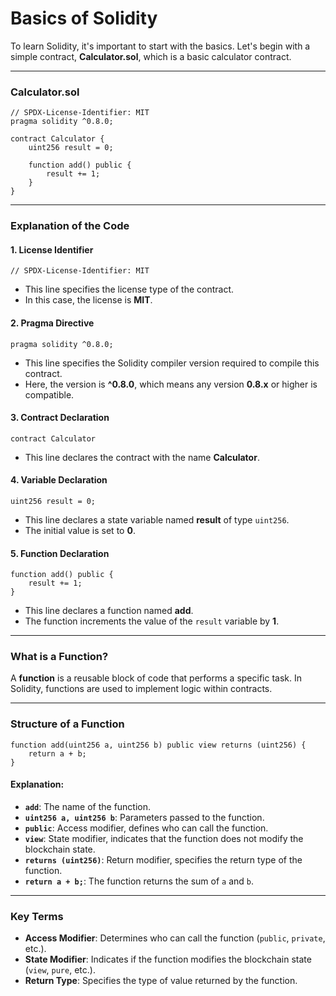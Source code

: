 # **Basics of Solidity**

To learn Solidity, it's important to start with the basics. Let's begin with a simple contract, **Calculator.sol**, which is a basic calculator contract.

---

### **Calculator.sol**

```solidity
// SPDX-License-Identifier: MIT
pragma solidity ^0.8.0;

contract Calculator {
    uint256 result = 0;

    function add() public {
        result += 1;
    }
}
```

---

### **Explanation of the Code**

#### **1. License Identifier**

```solidity
// SPDX-License-Identifier: MIT
```

- This line specifies the license type of the contract.
- In this case, the license is **MIT**.

#### **2. Pragma Directive**

```solidity
pragma solidity ^0.8.0;
```

- This line specifies the Solidity compiler version required to compile this contract.
- Here, the version is **^0.8.0**, which means any version **0.8.x** or higher is compatible.

#### **3. Contract Declaration**

```solidity
contract Calculator
```

- This line declares the contract with the name **Calculator**.

#### **4. Variable Declaration**

```solidity
uint256 result = 0;
```

- This line declares a state variable named **result** of type `uint256`.
- The initial value is set to **0**.

#### **5. Function Declaration**

```solidity
function add() public {
    result += 1;
}
```

- This line declares a function named **add**.
- The function increments the value of the `result` variable by **1**.

---

### **What is a Function?**

A **function** is a reusable block of code that performs a specific task. In Solidity, functions are used to implement logic within contracts.

---

### **Structure of a Function**

```solidity
function add(uint256 a, uint256 b) public view returns (uint256) {
    return a + b;
}
```

#### Explanation:

- **`add`**: The name of the function.
- **`uint256 a, uint256 b`**: Parameters passed to the function.
- **`public`**: Access modifier, defines who can call the function.
- **`view`**: State modifier, indicates that the function does not modify the blockchain state.
- **`returns (uint256)`**: Return modifier, specifies the return type of the function.
- **`return a + b;`**: The function returns the sum of `a` and `b`.

---

### **Key Terms**

- **Access Modifier**: Determines who can call the function (`public`, `private`, etc.).
- **State Modifier**: Indicates if the function modifies the blockchain state (`view`, `pure`, etc.).
- **Return Type**: Specifies the type of value returned by the function.

